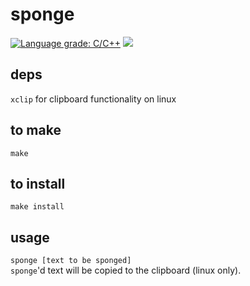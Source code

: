# sponge

<p align="left">
<a href="https://lgtm.com/projects/g/j1ah0ng/sponge/context:cpp"><img alt="Language grade: C/C++" src="https://img.shields.io/lgtm/grade/cpp/g/j1ah0ng/sponge.svg?logo=lgtm&logoWidth=18"/></a>
<a href="https://travis-ci.com/j1ah0ng/sponge"><img src="https://travis-ci.com/j1ah0ng/sponge.svg?branch=master"></a>
</p>

## deps
`xclip` for clipboard functionality on linux

## to make
`make`

## to install
`make install`

## usage
`sponge [text to be sponged]`
<br/>
`sponge`'d text will be copied to the clipboard (linux only).

